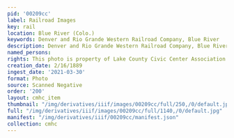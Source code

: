 ```yaml
---
pid: '00209cc'
label: Railroad Images
key: rail
location: Blue River (Colo.)
keywords: Denver and Rio Grande Western Railroad Company, Blue River
description: Denver and Rio Grande Western Railroad Company, Blue River Branch, 2/16/1899
named_persons: 
rights: This photo is property of Lake County Civic Center Association.
creation_date: 2/16/1889
ingest_date: '2021-03-30'
format: Photo
source: Scanned Negative
order: '200'
layout: cmhc_item
thumbnail: "/img/derivatives/iiif/images/00209cc/full/250,/0/default.jpg"
full: "/img/derivatives/iiif/images/00209cc/full/1140,/0/default.jpg"
manifest: "/img/derivatives/iiif/00209cc/manifest.json"
collection: cmhc
---
```

